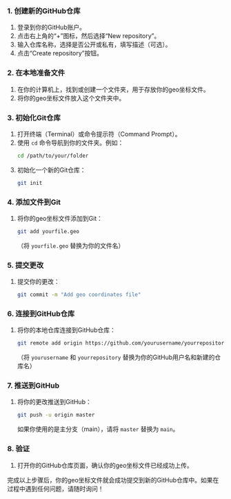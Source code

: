 ### 1. 创建新的GitHub仓库
1. 登录到你的GitHub账户。
2. 点击右上角的“+”图标，然后选择“New repository”。
3. 输入仓库名称，选择是否公开或私有，填写描述（可选）。
4. 点击“Create repository”按钮。

### 2. 在本地准备文件
1. 在你的计算机上，找到或创建一个文件夹，用于存放你的geo坐标文件。
2. 将你的geo坐标文件放入这个文件夹中。

### 3. 初始化Git仓库
1. 打开终端（Terminal）或命令提示符（Command Prompt）。
2. 使用 `cd` 命令导航到你的文件夹。例如：
   ```bash
   cd /path/to/your/folder
   ```
3. 初始化一个新的Git仓库：
   ```bash
   git init
   ```

### 4. 添加文件到Git
1. 将你的geo坐标文件添加到Git：
   ```bash
   git add yourfile.geo
   ```
   （将 `yourfile.geo` 替换为你的文件名）

### 5. 提交更改
1. 提交你的更改：
   ```bash
   git commit -m "Add geo coordinates file"
   ```

### 6. 连接到GitHub仓库
1. 将你的本地仓库连接到GitHub仓库：
   ```bash
   git remote add origin https://github.com/yourusername/yourrepository.git
   ```
   （将 `yourusername` 和 `yourrepository` 替换为你的GitHub用户名和新建的仓库名）

### 7. 推送到GitHub
1. 将你的更改推送到GitHub：
   ```bash
   git push -u origin master
   ```
   如果你使用的是主分支（main），请将 `master` 替换为 `main`。

### 8. 验证
1. 打开你的GitHub仓库页面，确认你的geo坐标文件已经成功上传。

完成以上步骤后，你的geo坐标文件就会成功提交到新的GitHub仓库中。如果在过程中遇到任何问题，请随时询问！